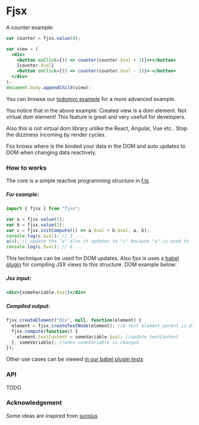 # Fjsx

A counter example:

```jsx
var counter = fjsx.value(0);

var view = (
  <div>
    <button onClick={() => counter(counter.$val + 1)}>+</button>
    {counter.$val}
    <button onClick={() => counter(counter.$val - 1)}>-</button>
  </div>
);
document.body.appendChild(view);
```

You can browse our [todomvc example](./packages/fjsx-examples/examples/todomvc-minimal) for a more advanced example.

You notice that in the above example: Created view is a dom element. Not virtual dom element! This feature is great and very usefull for developers.

Also this is not virtual dom library unlike the React, Angular, Vue etc.. Stop the dizziness incoming by render cycles.

Fsx knows where is the binded your data in the DOM and auto updates to DOM when changing data reactively.

### How to works

The core is a simple reactive programming structure in [f.ts](./lib/f.ts)

##### For example:

```js
import { fjsx } from "fjsx";

var a = fjsx.value(1);
var b = fjsx.value(2);
var c = fjsx.initCompute(() => a.$val + b.$val, a, b);
console.log(c.$val); // 3 ...
a(4); // update the "a" also it updates to "c" because "a" is used to "c" computation
console.log(c.$val); // 6 ...
```

This technique can be used for DOM updates. Also fjsx is uses a [babel plugin](./packages/babel-plugin-transform-fjsx) for compiling JSX views to this structure. DOM example below:

##### Jsx input:

```jsx
<div>{someVariable.$val}</div>
```

##### Compiled output:

```js
fjsx.createElement("div", null, function(element) {
  element = fjsx.createTextNode(element); //A text element parent is div
  fjsx.compute(function() {
    element.textContent = someVariable.$val; //update textContent
  }, someVariable); //when someVariable is changed
});
```

Other use cases can be viewed [in our babel plugin tests](./packages/babel-plugin-transform-fjsx/test/fixtues)

### API

TODO

### Acknowledgement

Some ideas are inspired from [surplus](https://github.com/adamhaile/surplus)

```

```
